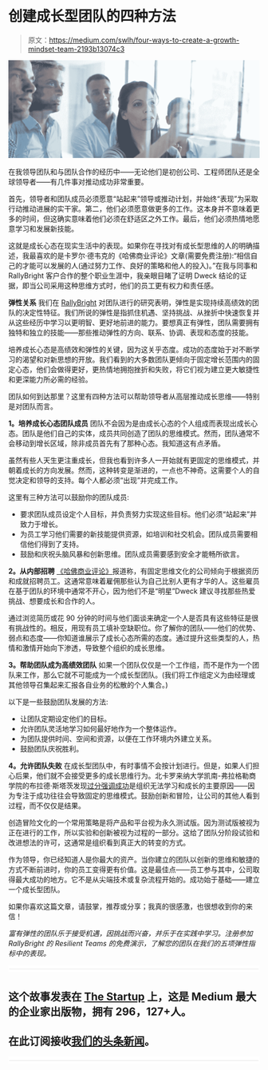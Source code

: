 # 创建成长型团队的四种方法

> 原文：<https://medium.com/swlh/four-ways-to-create-a-growth-mindset-team-2193b13074c3>

![](img/866f67484567e2cd74fcd99345fef69a.png)

在我领导团队和与团队合作的经历中——无论他们是初创公司、工程师团队还是全球领导者——有几件事对推动成功非常重要。

首先，领导者和团队成员必须愿意“站起来”领导或推动计划，并始终“表现”为采取行动推动进展的实干家。第二，他们必须愿意做更多的工作。这本身并不意味着更多的时间，但这确实意味着他们必须在舒适区之外工作。最后，他们必须热情地愿意学习和发展新技能。

这就是成长心态在现实生活中的表现。如果你在寻找对有成长型思维的人的明确描述，我最喜欢的是卡罗尔·德韦克的《哈佛商业评论》文章(需要免费注册):“相信自己的才能可以发展的人(通过努力工作、良好的策略和他人的投入)。”在我与同事和 RallyBright 客户合作的整个职业生涯中，我亲眼目睹了证明 Dweck 结论的证据，即当公司采用这种思维方式时，他们的员工更有权力和责任感。

**弹性关系** 我们在 [RallyBright](https://www.rallybright.com) 对团队进行的研究表明，弹性是实现持续高绩效的团队的决定性特征。我们所说的弹性是指抓住机遇、坚持挑战、从挫折中快速恢复并从这些经历中学习以更明智、更好地前进的能力。要想真正有弹性，团队需要拥有独特和独立的技能——那些推动弹性的方向、联系、协调、表现和态度的技能。

培养成长心态是高绩效和弹性的关键，因为这关乎态度。成功的态度始于对不断学习的渴望和对新思想的开放。我们看到的大多数团队更倾向于固定增长范围内的固定心态，他们会做得更好，更热情地拥抱挫折和失败，将它们视为建立更大敏捷性和更深能力所必需的经验。

团队如何到达那里？这里有四种方法可以帮助领导者从高层推动成长思维——特别是对团队而言。

**1。培养成长心态团队成员** 团队不会因为是由成长心态的个人组成而表现出成长心态。团队是他们自己的实体，成员共同创造了团队的思维模式。然而，团队通常不会移动到增长区域，除非成员首先有了那种心态。我知道这有点矛盾。

虽然有些人天生更注重成长，但我也看到许多人一开始就有更固定的思维模式，并朝着成长的方向发展。然而，这种转变是渐进的，一点也不神奇。这需要个人的自觉决定和领导的支持。每个人都必须“出现”并完成工作。

这里有三种方法可以鼓励你的团队成员:

*   要求团队成员设定个人目标，并负责努力实现这些目标。他们必须“站起来”并致力于增长。
*   为员工学习他们需要的新技能提供资源，如培训和社交机会。团队成员需要相信他们得到了支持。
*   鼓励和庆祝头脑风暴和创新思维。团队成员需要感到安全才能畅所欲言。

**2。从内部招聘** [《哈佛商业评论》](https://hbr.org/2014/11/how-companies-can-profit-from-a-growth-mindset)报道称，有固定思维文化的公司倾向于根据资历和成就招聘员工。这通常意味着雇佣那些认为自己比别人更有才华的人。这些雇员在基于团队的环境中通常不开心，因为他们不是“明星”Dweck 建议寻找那些热爱挑战、想要成长和合作的人。

通过浏览简历或花 90 分钟的时间与他们面谈来确定一个人是否具有这些特征是很有挑战性的。相反，用现有员工填补空缺职位。你了解你的团队——他们的优势、弱点和态度——你知道谁展示了成长心态所需的态度。通过提升这些类型的人，热情和激情开始向下渗透，导致整个组织的成长思维。

**3。帮助团队成为高绩效团队** 如果一个团队仅仅是一个工作组，而不是作为一个团队来工作，那么它就不可能成为一个成长型团队。(我们将工作组定义为由经理或其他领导召集起来汇报各自业务的松散的个人集合。)

以下是一些鼓励团队发展的方法:

*   让团队定期设定他们的目标。
*   允许团队灵活地学习如何最好地作为一个整体运作。
*   为团队提供时间、空间和资源，以便在工作环境内外建立关系。
*   鼓励团队庆祝胜利。

**4。允许团队失败** 在成长型团队中，有时事情不会按计划进行。但是，如果人们担心后果，他们就不会接受更多的成长思维行为。北卡罗来纳大学凯南-弗拉格勒商学院的布拉德·斯塔茨发现[过分强调成功](http://www.kenan-flagler.unc.edu/~/media/Files/documents/executive-development/unc-white-paper-growth-mindsets-in-organizations.pdf)是组织无法学习和成长的主要原因——因为专注于成功往往会导致固定的思维模式。鼓励创新和冒险，让公司的其他人看到过程，而不仅仅是结果。

创造冒险文化的一个常用策略是将产品和平台视为永久测试版。因为测试版被视为正在进行的工作，所以实验和创新被视为过程的一部分。这给了团队分阶段试验和改进想法的许可，这通常是组织看到真正大的转变的方式。

作为领导，你已经知道人是你最大的资产。当你建立的团队以创新的思维和敏捷的方式不断前进时，你的员工变得更有价值。这是最佳点——员工参与其中，公司取得最大成功的地方。它不是从尖端技术或复杂流程开始的。成功始于基础——建立一个成长型团队。

如果你喜欢这篇文章，请鼓掌，推荐或分享；我真的很感激，也很想收到你的来信！

*富有弹性的团队乐于接受机遇，因挑战而兴奋，并乐于在实践中学习。注册参加 RallyBright 的 Resilient Teams 的免费演示，了解您的团队在我们的五项弹性指标中的表现。*

![](img/731acf26f5d44fdc58d99a6388fe935d.png)

## 这个故事发表在 [The Startup](https://medium.com/swlh) 上，这是 Medium 最大的企业家出版物，拥有 296，127+人。

## 在此订阅接收[我们的头条新闻](http://growthsupply.com/the-startup-newsletter/)。

![](img/731acf26f5d44fdc58d99a6388fe935d.png)